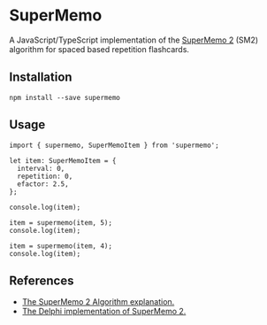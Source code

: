 # SuperMemo

A JavaScript/TypeScript implementation of the [SuperMemo 2](https://super-memory.com/english/ol/sm2.htm) (SM2) algorithm for spaced based repetition flashcards.

## Installation

```
npm install --save supermemo
```

## Usage

```
import { supermemo, SuperMemoItem } from 'supermemo';

let item: SuperMemoItem = {
  interval: 0,
  repetition: 0,
  efactor: 2.5,
};

console.log(item);

item = supermemo(item, 5);
console.log(item);

item = supermemo(item, 4);
console.log(item);
```

## References

- [The SuperMemo 2 Algorithm explanation.](https://super-memory.com/english/ol/sm2.htm)
- [The Delphi implementation of SuperMemo 2.](https://super-memory.com/english/ol/sm2source.htm)

